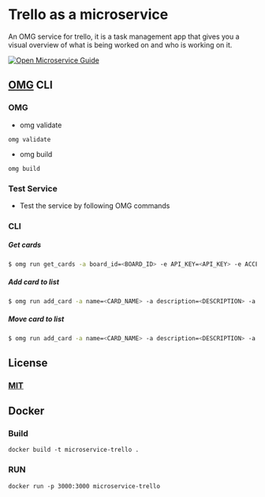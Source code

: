 # Trello as a microservice
An OMG service for trello, it is a task management app that gives you a visual overview of what is being worked on and who is working on it.

[![Open Microservice Guide](https://img.shields.io/badge/OMG-enabled-brightgreen.svg?style=for-the-badge)](https://microservice.guide)
<!-- [![Build Status](https://travis-ci.com/heaptracetechnology/microservice-intercom.svg?branch=master)](https://travis-ci.com/heaptracetechnology/microservice-intercom)
[![codecov](https://codecov.io/gh/heaptracetechnology/microservice-intercom/branch/master/graph/badge.svg)](https://codecov.io/gh/heaptracetechnology/microservice-intercom)
[![GolangCI](https://golangci.com/badges/github.com/golangci/golangci-web.svg)](https://golangci.com) -->


## [OMG](hhttps://microservice.guide) CLI

### OMG

* omg validate
```
omg validate
```
* omg build
```
omg build
```
### Test Service

* Test the service by following OMG commands

### CLI

##### Get cards
```sh
$ omg run get_cards -a board_id=<BOARD_ID> -e API_KEY=<API_KEY> -e ACCESS_TOKEN=<ACCESS_TOKEN>
```
##### Add card to list
```sh
$ omg run add_card -a name=<CARD_NAME> -a description=<DESCRIPTION> -a list_id=<LIST_ID> -e API_KEY=<API_KEY> -e TOKEN=<TOKEN>
```
##### Move card to list
```sh
$ omg run add_card -a name=<CARD_NAME> -a description=<DESCRIPTION> -a list_id=<LIST_ID> -e API_KEY=<API_KEY> -e TOKEN=<TOKEN>
```
## License
### [MIT](https://choosealicense.com/licenses/mit/)

## Docker
### Build
```
docker build -t microservice-trello .
```
### RUN
```
docker run -p 3000:3000 microservice-trello
```
